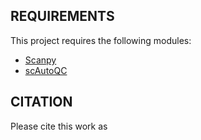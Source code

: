 
REQUIREMENTS
------------

This project requires the following modules:

* [Scanpy](https://github.com/scverse/scanpy)
* [scAutoQC](https://github.com/Teichlab/sctk)



CITATION
-----------
Please cite this work as

